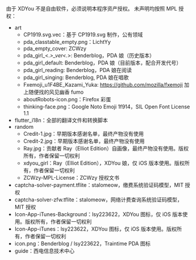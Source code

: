 由于 XDYou 不是自由软件，必须说明本程序资产授权。
未声明均按照 MPL 授权：

 - art
    - CP1919.svg.vec：基于 CP1919.svg 制作，公有领域
    - pda_classtable_empty.png：LichtYy
    - pda_empty_cover: ZCWzy
    - pda_girl_<.*>_ver<.*>: Benderblog，PDA 娘（历史版本）
    - pda_girl_default: Benderblog，PDA 娘（目前版本，配合开发代号）
    - pda_girl_reading: Benderblog，PDA 娘在阅读
    - pda_girl_singing: Benderblog, PDA 娘在唱歌
    - Fxemoji_u1F4BE_Kazami_Yuka: https://github.com/mozilla/fxemoji 加上随便找的风见幽香 fumo
    - aboutRobots-icon.png：Firefox 彩蛋
    - thinking-face.png：Google Noto Emoji 1f914，SIL Open Font License 1.1
 - flutter_i18n：全部的翻译文件和转换脚本
 - random
    - Credit-1.jpg：早期版本感谢名单，最终产物没有使用
    - Credit-2.jpg：早期版本感谢名单，最终产物没有使用
    - Ray.jpg：贡献者 Ray（Elliot Edition）自画像，最终产物没有使用。版权所有，作者保留一切权利
    - xdyou_girl：Ray（Elliot Edition），XDYou 娘，仅 iOS 版本使用。版权所有，作者保留一切权利
    - ZCWzy-MPL-License：ZCWzy 授权文书
 - captcha-solver-payment.tflite：stalomeow，缴费系统验证码模型，MIT 授权
 - captcha-solver-zfw.tflite：stalomeow，网络计费查询系统验证码模型，MIT 授权
 - Icon-App-iTunes-Background：lsy223622，XDYou 图标，仅 iOS 版本使用。版权所有，作者保留一切权利
 - Icon-App-iTunes：lsy223622，XDYou 图标，仅 iOS 版本使用。版权所有，作者保留一切权利
 - icon.png：Benderblog / lsy223622，Traintime PDA 图标
 - guide：西电信息技术中心
